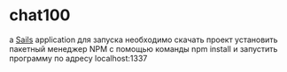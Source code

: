 # chat100

a [Sails](http://sailsjs.org) application
 для запуска необходимо скачать проект 
 установить пакетный менеджер NPM с помощью команды npm install
 и запустить программу по адресу localhost:1337